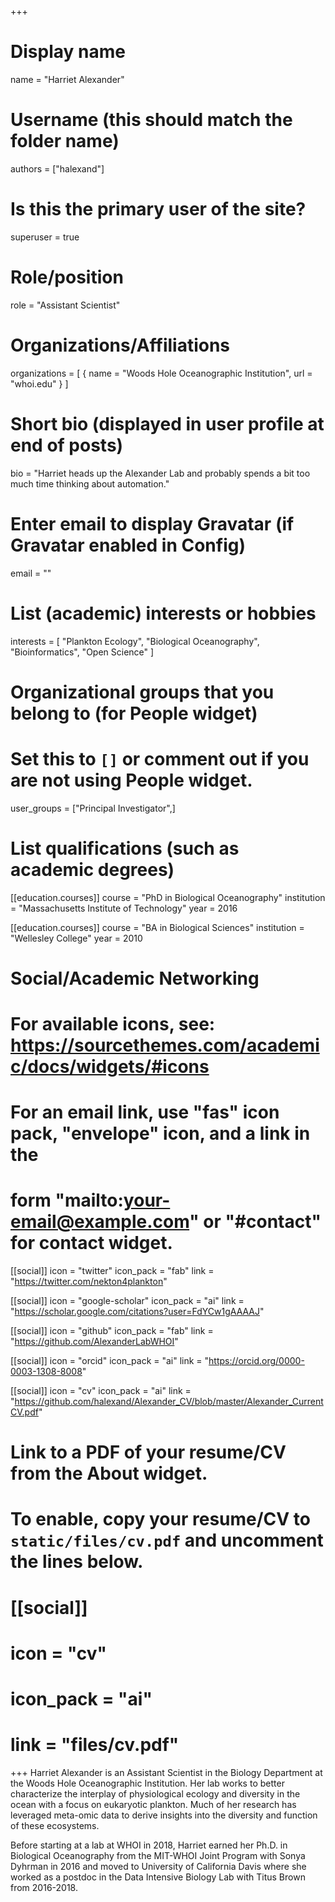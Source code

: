 +++
# Display name
name = "Harriet Alexander"

# Username (this should match the folder name)
authors = ["halexand"]

# Is this the primary user of the site?
superuser = true

# Role/position
role = "Assistant Scientist"

# Organizations/Affiliations
organizations = [ { name = "Woods Hole Oceanographic Institution", url = "whoi.edu" } ]

# Short bio (displayed in user profile at end of posts)
bio = "Harriet heads up the Alexander Lab and probably spends a bit too much time thinking about automation."

# Enter email to display Gravatar (if Gravatar enabled in Config)
email = ""

# List (academic) interests or hobbies
interests = [
  "Plankton Ecology",
  "Biological Oceanography",
  "Bioinformatics", "Open Science"
]

# Organizational groups that you belong to (for People widget)
#   Set this to `[]` or comment out if you are not using People widget.
user_groups = ["Principal Investigator",]

# List qualifications (such as academic degrees)
[[education.courses]]
  course = "PhD in Biological Oceanography"
  institution = "Massachusetts Institute of Technology"
  year = 2016

[[education.courses]]
  course = "BA in Biological Sciences"
  institution = "Wellesley College"
  year = 2010

# Social/Academic Networking
# For available icons, see: https://sourcethemes.com/academic/docs/widgets/#icons
#   For an email link, use "fas" icon pack, "envelope" icon, and a link in the
#   form "mailto:your-email@example.com" or "#contact" for contact widget.

[[social]]
  icon = "twitter"
  icon_pack = "fab"
  link = "https://twitter.com/nekton4plankton"

[[social]]
  icon = "google-scholar"
  icon_pack = "ai"
  link = "https://scholar.google.com/citations?user=FdYCw1gAAAAJ"

[[social]]
  icon = "github"
  icon_pack = "fab"
  link = "https://github.com/AlexanderLabWHOI"

[[social]]
  icon = "orcid"
  icon_pack = "ai"
  link = "https://orcid.org/0000-0003-1308-8008"

[[social]]
  icon = "cv"
  icon_pack = "ai"
  link = "https://github.com/halexand/Alexander_CV/blob/master/Alexander_CurrentCV.pdf"


# Link to a PDF of your resume/CV from the About widget.
# To enable, copy your resume/CV to `static/files/cv.pdf` and uncomment the lines below.
# [[social]]
#   icon = "cv"
#   icon_pack = "ai"
#   link = "files/cv.pdf"

+++
Harriet Alexander is an Assistant Scientist in the Biology Department at the Woods Hole Oceanographic Institution. Her lab works to better characterize the interplay of physiological ecology and diversity in the ocean with a focus on eukaryotic plankton. Much of her research has leveraged meta-omic data to derive insights into the diversity and function of these ecosystems.

Before starting at a lab at WHOI in 2018, Harriet earned her Ph.D. in Biological Oceanography from the MIT-WHOI Joint Program with Sonya Dyhrman in 2016 and moved to University of California Davis where she worked as a postdoc in the Data Intensive Biology Lab with Titus Brown from 2016-2018.
